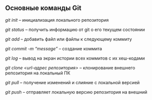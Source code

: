 ## Основные команды Git

*git init* – инициализация локального репозитория

*git status* – получить информацию от git о его текущем состоянии

*git add* – добавить файл или файлы к следующему коммиту

*git commit -m “message”* – создание коммита

*git log* – вывод на экран истории всех коммитов с их хеш-кодами

*git clone <url-адрес репозитория>* – клонирование внешнего репозитория на  локальный ПК

*git pull* – получение изменений и слияние с локальной версией

*git push* – отправляет локальную версию репозитория на внешний
